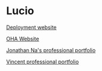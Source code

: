 # Lucio

<a href="https://ohagrants.herokuapp.com/">Deployment website

<a href="https://ohagrantwebsite.github.io/">OHA Website

<a href="https://jjhna.github.io/">Jonathan Na's professional portfolio

<a href="https://vluu7.github.io/">Vincent professional portfolio
